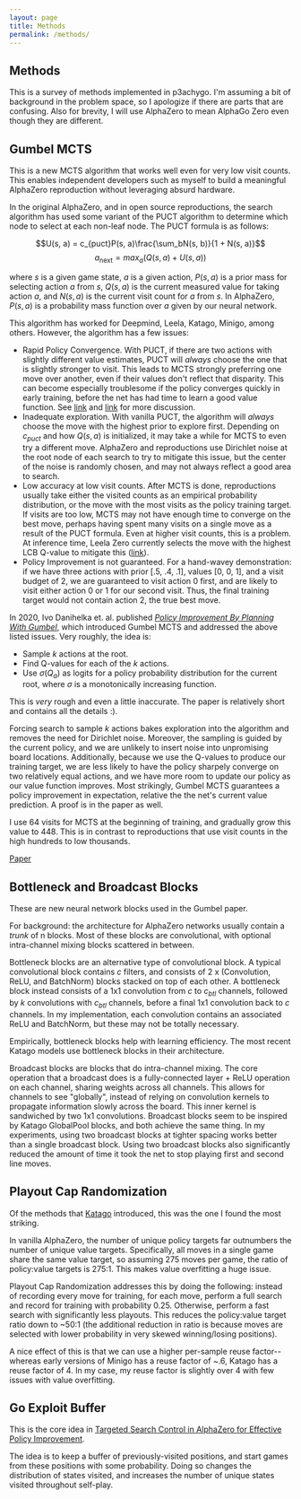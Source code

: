 ```yaml
---
layout: page
title: Methods
permalink: /methods/
---
```


## Methods

This is a survey of methods implemented in p3achygo. I'm assuming a bit of background in the problem space, so I apologize if there are parts that are confusing. Also for brevity, I will use AlphaZero to mean AlphaGo Zero even though they are different.

## Gumbel MCTS

This is a new MCTS algorithm that works well even for very low visit counts. This enables independent developers such as myself to build a meaningful AlphaZero reproduction without leveraging absurd hardware.

In the original AlphaZero, and in open source reproductions, the search algorithm has used some variant of the PUCT algorithm to determine which node to select at each non-leaf node. The PUCT formula is as follows:

$$U(s, a) = c_{puct}P(s, a)\frac{\sum_bN(s, b)}{1 + N(s, a)}$$
$$a_{\text{next}} = max_a(Q(s, a) + U(s, a))$$

where $s$ is a given game state, $a$ is a given action, $P(s, a)$ is a prior mass for selecting action $a$ from $s$, $Q(s, a)$ is the current measured value for taking action $a$, and $N(s, a)$ is the current visit count for $a$ from $s$. In AlphaZero, $P(s, a)$ is a probability mass function over $a$ given by our neural network.

This algorithm has worked for Deepmind, Leela, Katago, Minigo, among others. However, the algorithm has a few issues:

- Rapid Policy Convergence. With PUCT, if there are two actions with slightly different value estimates, PUCT will _always_ choose the one that is slightly stronger to visit. This leads to MCTS strongly preferring one move over another, even if their values don't reflect that disparity. This can become especially troublesome if the policy converges quickly in early training, before the net has had time to learn a good value function. See [link](https://github.com/leela-zero/leela-zero/issues/2230) and [link](https://github.com/CuriosAI/sai/issues/8) for more discussion.
- Inadequate exploration. With vanilla PUCT, the algorithm will _always_ choose the move with the highest prior to explore first. Depending on $c_{puct}$ and how $Q(s, a)$ is initialized, it may take a while for MCTS to even try a different move. AlphaZero and reproductions use Dirichlet noise at the root node of each search to try to mitigate this issue, but the center of the noise is randomly chosen, and may not always reflect a good area to search.
- Low accuracy at low visit counts. After MCTS is done, reproductions usually take either the visited counts as an empirical probability distribution, or the move with the most visits as the policy training target. If visits are too low, MCTS may not have enough time to converge on the best move, perhaps having spent many visits on a single move as a result of the PUCT formula. Even at higher visit counts, this is a problem. At inference time, Leela Zero currently selects the move with the highest LCB Q-value to mitigate this ([link](https://github.com/leela-zero/leela-zero/pull/2290)).
- Policy Improvement is not guaranteed. For a hand-wavey demonstration: if we have three actions with prior [.5, .4, .1], values [0, 0, 1], and a visit budget of 2, we are guaranteed to visit action 0 first, and are likely to visit either action 0 or 1 for our second visit. Thus, the final training target would not contain action 2, the true best move.

In 2020, Ivo Danihelka et. al. published [_Policy Improvement By Planning With Gumbel_](https://openreview.net/pdf?id=bERaNdoegnO), which introduced Gumbel MCTS and addressed the above listed issues. Very roughly, the idea is:

- Sample $k$ actions at the root.
- Find Q-values for each of the $k$ actions.
- Use $\sigma(Q_a)$ as logits for a policy probability distribution for the current root, where $\sigma$ is a monotonically increasing function.

This is _very_ rough and even a little inaccurate. The paper is relatively short and contains all the details :).

Forcing search to sample $k$ actions bakes exploration into the algorithm and removes the need for Dirichlet noise. Moreover, the sampling is guided by the current policy, and we are unlikely to insert noise into unpromising board locations. Additionally, because we use the Q-values to produce our training target, we are less likely to have the policy sharpely converge on two relatively equal actions, and we have more room to update our policy as our value function improves. Most strikingly, Gumbel MCTS guarantees a policy improvement in expectation, relative the the net's current value prediction. A proof is in the paper as well.

I use 64 visits for MCTS at the beginning of training, and gradually grow this value to 448. This is in contrast to reproductions that use visit counts in the high hundreds to low thousands.

[Paper](https://openreview.net/pdf?id=bERaNdoegnO)

## Bottleneck and Broadcast Blocks

These are new neural network blocks used in the Gumbel paper.

For background: the architecture for AlphaZero networks usually contain a _trunk_ of n blocks. Most of these blocks are convolutional, with optional intra-channel mixing blocks scattered in between.

Bottleneck blocks are an alternative type of convolutional block. A typical convolutional block contains $c$ filters, and consists of 2 x (Convolution, ReLU, and BatchNorm) blocks stacked on top of each other. A bottleneck block instead consists of a 1x1 convolution from $c$ to $c_{btl}$ channels, followed by $k$ convolutions with $c_{btl}$ channels, before a final 1x1 convolution back to $c$ channels. In my implementation, each convolution contains an associated ReLU and BatchNorm, but these may not be totally necessary.

Empirically, bottleneck blocks help with learning efficiency. The most recent Katago models use bottleneck blocks in their architecture.

Broadcast blocks are blocks that do intra-channel mixing. The core operation that a broadcast does is a fully-connected layer + ReLU operation on each channel, sharing weights across all channels. This allows for channels to see "globally", instead of relying on convolution kernels to propagate information slowly across the board. This inner kernel is sandwiched by two 1x1 convolutions. Broadcast blocks seem to be inspired by Katago GlobalPool blocks, and both achieve the same thing. In my experiments, using two broadcast blocks at tighter spacing works better than a single broadcast block. Using two broadcast blocks also significantly reduced the amount of time it took the net to stop playing first and second line moves.

## Playout Cap Randomization

Of the methods that [Katago](https://arxiv.org/pdf/1902.10565.pdf) introduced, this was the one I found the most striking.

In vanilla AlphaZero, the number of unique policy targets far outnumbers the number of unique value targets. Specifically, all moves in a single game share the same value target, so assuming 275 moves per game, the ratio of policy:value targets is 275:1. This makes value overfitting a huge issue.

Playout Cap Randomization addresses this by doing the following: instead of recording every move for training, for each move, perform a full search and record for training with probability 0.25. Otherwise, perform a fast search with significantly less playouts. This reduces the policy:value target ratio down to ~50:1 (the additional reduction in ratio is because moves are selected with lower probability in very skewed winning/losing positions).

A nice effect of this is that we can use a higher per-sample reuse factor--whereas early versions of Minigo has a reuse factor of ~.6, Katago has a reuse factor of 4. In my case, my reuse factor is slightly over 4 with few issues with value overfitting.

## Go Exploit Buffer

This is the core idea in [Targeted Search Control in AlphaZero for Effective Policy Improvement](https://arxiv.org/pdf/2302.12359.pdf).

The idea is to keep a buffer of previously-visited positions, and start games from these positions with some probability. Doing so changes the distribution of states visited, and increases the number of unique states visited throughout self-play.
